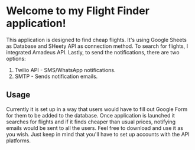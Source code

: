 # Welcome to my Flight Finder application!

This application is designed to find cheap flights. 
It's using Google Sheets as Database and SHeety API as connection method. 
To search for flights, I integrated Amadeus API. 
Lastly, to send the notifications, there are two options: 
1. Twilio API - SMS/WhatsApp notifications.
2. SMTP - Sends notification emails.

## Usage
Currently it is set up in a way that users would have to fill out Google Form for them to be added to the database. Once application is launched it searches for flights and if it finds cheaper than usual prices, notifying emails would be sent to all the users.
Feel free to download and use it as you wish. Just keep in mind that you'll have to set up accounts with the API platforms.

